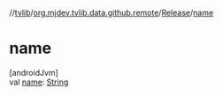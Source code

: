 //[tvlib](../../../index.md)/[org.mjdev.tvlib.data.github.remote](../index.md)/[Release](index.md)/[name](name.md)

# name

[androidJvm]\
val [name](name.md): [String](https://kotlinlang.org/api/latest/jvm/stdlib/kotlin/-string/index.html)
